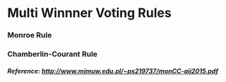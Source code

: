 # Multi Winnner Voting Rules

### Monroe Rule

### Chamberlin-Courant Rule

##### Reference: <http://www.mimuw.edu.pl/~ps219737/monCC-aij2015.pdf>
